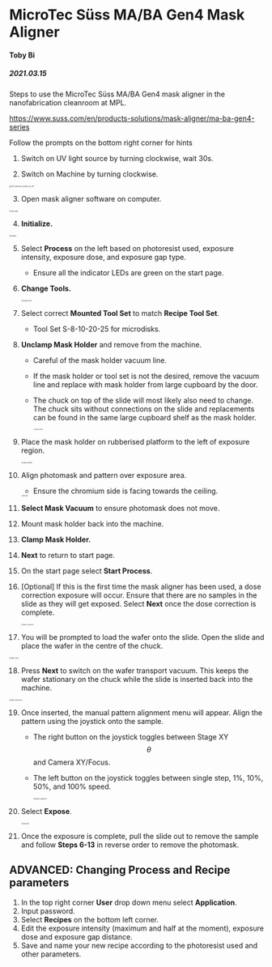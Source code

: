 # MicroTec Süss MA/BA Gen4 Mask Aligner

#### Toby Bi

##### 2021.03.15



Steps to use the MicroTec Süss MA/BA Gen4 mask aligner in the nanofabrication cleanroom at MPL.

https://www.suss.com/en/products-solutions/mask-aligner/ma-ba-gen4-series

Follow the prompts on the bottom right corner for hints

1. Switch on UV light source by turning clockwise, wait 30s.

2. Switch on Machine by turning clockwise.

<img src="UV_machine_switch_on_off.jpg" alt="UV_machine_switch_on_off" style="zoom:25%;" />

3. Open mask aligner software on computer.

<img src="start_page.jpg" alt="start_page" style="zoom:20%;" />

4. **Initialize.**

<img src="initialise.jpg" alt="initialise" style="zoom:20%;" />

5. Select **Process** on the left based on photoresist used, exposure intensity, exposure dose, and exposure gap type.

   - Ensure all the indicator LEDs are green on the start page.

6. **Change Tools.**

   <img src="change_tools.jpg" alt="change_tools" style="zoom: 20%;" />

7. Select correct **Mounted Tool Set** to match **Recipe Tool Set**.

   - Tool Set S-8-10-20-25 for microdisks.

8. **Unclamp Mask Holder** and remove from the machine.

   - Careful of the mask holder vacuum line.

   - If the mask holder or tool set is not the desired, remove the vacuum line and replace with mask holder from large cupboard by the door.

   - The chuck on top of the slide will most likely also need to change. The chuck sits without connections on the slide and replacements can be found in the same large cupboard shelf as the mask holder.

     <img src="exposure_region.jpg" alt="exposure_region" style="zoom:15%;" />

9. Place the mask holder on rubberised platform to the left of exposure region.

   <img src="mask_transfer.jpg" alt="mask_transfer" style="zoom:20%;" />

10. Align photomask and pattern over exposure area.

    - Ensure the chromium side is facing towards the ceiling.

    <img src="mask_align.jpg" alt="mask_align" style="zoom:15%;" />

11. **Select Mask Vacuum** to ensure photomask does not move.

12. Mount mask holder back into the machine.

13. **Clamp Mask Holder.**

14. **Next** to return to start page.

15. On the start page select **Start Process**.

16. [Optional] If this is the first time the mask aligner has been used, a dose correction exposure will occur. Ensure that there are no samples in the slide as they will get exposed. Select **Next** once the dose correction is complete.

    <img src="dose_correction.jpg" alt="dose_correction" style="zoom:20%;" />

17. You will be prompted to load the wafer onto the slide. Open the slide and place the wafer in the centre of the chuck.

<img src="wafer_load.jpg" alt="wafer_load" style="zoom:20%;" />

18. Press **Next** to switch on the wafer transport vacuum. This keeps the wafer stationary on the chuck while the slide is inserted back into the machine.

<img src="wafer_load_menu.jpg" alt="wafer_load_menu" style="zoom:20%;" />

19. Once inserted, the manual pattern alignment menu will appear. Align the pattern using the joystick onto the sample.

    - The right button on the joystick toggles between Stage XY$$\theta$$ and Camera XY/Focus.

    - The left button on the joystick toggles between single step, 1%, 10%, 50%, and 100% speed.

      <img src="pattern_alignment.jpg" alt="pattern_alignment" style="zoom:20%;" />

20. Select **Expose**.

    <img src="exposure.jpg" alt="exposure" style="zoom:20%;" />

21. Once the exposure is complete, pull the slide out to remove the sample and follow **Steps 6-13** in reverse order to remove the photomask.



## ADVANCED: Changing Process and Recipe parameters

1. In the top right corner **User** drop down menu select **Application**.
2. Input password.
3. Select **Recipes** on the bottom left corner.
4. Edit the exposure intensity (maximum and half at the moment), exposure dose and exposure gap distance.
5. Save and name your new recipe according to the photoresist used and other parameters.

